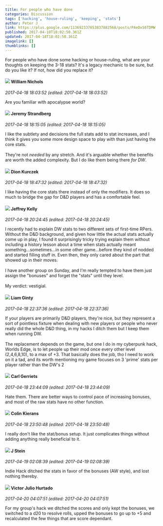 ```yaml
---
title: For people who have done
categories: Discussion
tags: ['hacking', 'house-ruling', 'keeping', 'stats']
author: Peter J
link: https://plus.google.com/113692337653837882568/posts/PAeDxS6TDMW
published: 2017-04-18T18:02:50.361Z
updated: 2017-04-18T18:02:50.361Z
imagelink: []
thumblinks: []
---
```


For people who have done some hacking or house-ruling, what are your thoughts on keeping the 3-18 stats? It&#39;s a legacy mechanic to be sure, but do you like it? If not, how did you replace it?
<div id='comment z12espto0o2qzvko404cihx5it3pexugm20'>
  <h4><img src='{{site.baseurl}}//images/avatars/116087077877793003074_photo.jpg'> William Nichols</h4>
      <p><cite>2017-04-18 18:03:52 (edited: 2017-04-18 18:03:52)</cite></p>
        <p>Are you familiar with apocalypse world?</p>
</div>
        

<div id='comment z12espto0o2qzvko404cihx5it3pexugm20'>
  <h4><img src='{{site.baseurl}}//images/avatars/102595580176380683252_photo.jpg'> Jeremy Strandberg</h4>
      <p><cite>2017-04-18 18:15:05 (edited: 2017-04-18 18:15:05)</cite></p>
        <p>I like the subtlety and decisions the full stats add to stat increases, and I think it gives you some more design space to play with than just having the core stats.<br /><br />They&#39;re not <i>needed</i> by any stretch. And it&#39;s arguable whether the benefits are worth the added complexity. But I do like them being there <i>for DW</i>.</p>
</div>
        

<div id='comment z12espto0o2qzvko404cihx5it3pexugm20'>
  <h4><img src='{{site.baseurl}}//images/avatars/115799062889430174818_photo.jpg'> Dion Kurczek</h4>
      <p><cite>2017-04-18 18:47:32 (edited: 2017-04-18 18:47:32)</cite></p>
        <p>I like having the core stats there instead of only the modifiers. It does so much to bridge the gap for D&amp;D players and has a comfortable feel.</p>
</div>
        

<div id='comment z12espto0o2qzvko404cihx5it3pexugm20'>
  <h4><img src='{{site.baseurl}}//images/avatars/111784644350784524829_photo.jpg'> Jeffrey Kelly</h4>
      <p><cite>2017-04-18 20:24:45 (edited: 2017-04-18 20:24:45)</cite></p>
        <p>I recently had to explain DW stats to two different sets of first-time RPers. Without the D&amp;D background, and given how little the actual stats actually come up in play, I found it surprisingly tricky trying explain them without including a history lesson about a time when stats actually meant something...sometimes...in some other game...before they kind of nodded and started filling stuff in. Even then, they only cared about the part that showed up in their moves.<br /><br />I have another group on Sunday, and I&#39;m really tempted to have them just assign the &quot;bonuses&quot; and forget the &quot;stats&quot; until they level. <br /><br />My verdict: vestigial.</p>
</div>
        

<div id='comment z12espto0o2qzvko404cihx5it3pexugm20'>
  <h4><img src='{{site.baseurl}}//images/avatars/106440984439362206853_photo.jpg'> Liam Ginty</h4>
      <p><cite>2017-04-18 22:37:36 (edited: 2017-04-18 22:37:36)</cite></p>
        <p>If your players are primarily D&amp;D players, they&#39;re nice, but they represent a sort of pointless fixture when dealing with new players or people who never really did the whole D&amp;D thing, in my hacks I ditch them but I keep them when running DW.<br /><br />The replacement depends on the game, but one I do in my cyberpunk hack, Worlds Edge, is to let people up their mod once every other level (2,4,6,8,10), to a max of +3. That basically does the job, tho I need to work on it a tad, and its worth mentioning my game focuses on 3 &#39;prime&#39; stats per player rather than the DW&#39;s 2</p>
</div>
        

<div id='comment z12espto0o2qzvko404cihx5it3pexugm20'>
  <h4><img src='{{site.baseurl}}//images/avatars/115124358479252657800_photo.jpg'> Carl Gerriets</h4>
      <p><cite>2017-04-18 23:44:09 (edited: 2017-04-18 23:44:09)</cite></p>
        <p>Hate them. There are better ways to control pace of increasing bonuses, and most of the raw stats have no other function.</p>
</div>
        

<div id='comment z12espto0o2qzvko404cihx5it3pexugm20'>
  <h4><img src='{{site.baseurl}}//images/avatars/102166660006024670653_photo.jpg'> Colin Kierans</h4>
      <p><cite>2017-04-18 23:50:48 (edited: 2017-04-18 23:50:48)</cite></p>
        <p>I really don&#39;t like the stat/bonus setup. It just complicates things without adding anything really beneficial to it.</p>
</div>
        

<div id='comment z12espto0o2qzvko404cihx5it3pexugm20'>
  <h4><img src='{{site.baseurl}}//images/avatars/100805782550359136513_photo.jpg'> J Stein</h4>
      <p><cite>2017-04-19 02:08:39 (edited: 2017-04-19 02:08:39)</cite></p>
        <p>Indie Hack ditched the stats in favor of the bonuses (AW style), and lost nothing thereby.</p>
</div>
        

<div id='comment z12espto0o2qzvko404cihx5it3pexugm20'>
  <h4><img src='{{site.baseurl}}//images/avatars/104881770392672110983_photo.jpg'> Victor Julio Hurtado</h4>
      <p><cite>2017-04-20 04:07:51 (edited: 2017-04-20 04:07:51)</cite></p>
        <p>For my group&#39;s hack we ditched the scores and only kept the bonuses, we switched to a d20 to resolve rolls, upped the bonuses to go up to +5 and recalculated the few things that are score dependant.</p>
</div>
        